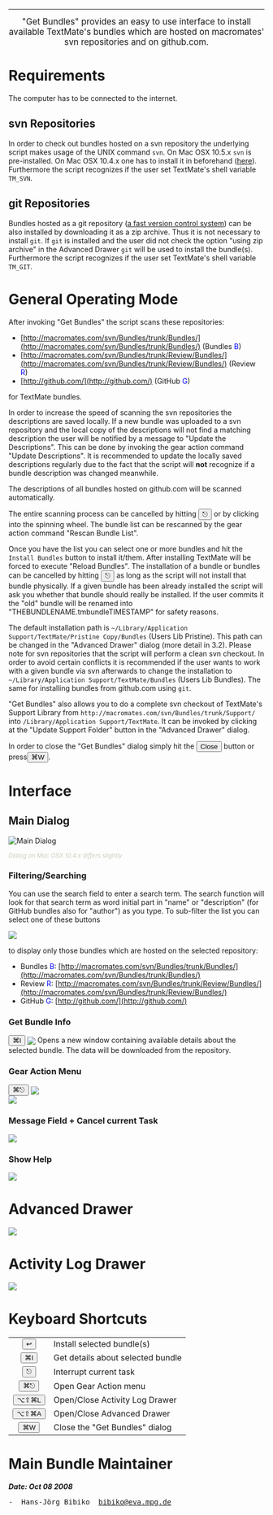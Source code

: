 
---

<center><big>"Get Bundles" provides an easy to use interface to install available TextMate's bundles which are hosted on macromates' svn repositories and on github.com.</big></center>

# Requirements
The computer has to be connected to the internet.

## svn Repositories
In order to check out bundles hosted on a svn repository the underlying script makes usage of the UNIX command `svn`. On Mac OSX 10.5.x `svn` is pre-installed. On Mac OSX 10.4.x one has to install it in beforehand ([here](http://www.collab.net/downloads/community/)). Furthermore the script recognizes if the user set TextMate's shell variable `TM_SVN`.

## git Repositories
Bundles hosted as a git repository ([a fast version control system](http://git.or.cz/)) can be also installed by downloading it as a zip archive. Thus it is not necessary to install `git`. If `git` is installed and the user did not check the option "using zip archive" in the Advanced Drawer `git` will be used to install the bundle(s). Furthermore the script recognizes if the user set TextMate's shell variable `TM_GIT`.

# General Operating Mode
After invoking "Get Bundles" the script scans these repositories:

* [http://macromates.com/svn/Bundles/trunk/Bundles/](http://macromates.com/svn/Bundles/trunk/Bundles/) (Bundles <font color=blue>B</font>)
* [http://macromates.com/svn/Bundles/trunk/Review/Bundles/](http://macromates.com/svn/Bundles/trunk/Review/Bundles/) (Review <font color=blue>R</font>)
* [http://github.com/](http://github.com/) (GitHub <font color=blue>G</font>)

for TextMate bundles.


In order to increase the speed of scanning the svn repositories the descriptions are saved locally. If a new bundle was uploaded to a svn repository and the local copy of the descriptions will not find a matching description the user will be notified by a message to "Update the Descriptions". This can be done by invoking the gear action command "Update Descriptions". It is recommended to update the locally saved descriptions regularly due to the fact that the script will <b>not</b> recognize if a bundle description was changed meanwhile.


The descriptions of all bundles hosted on github.com will be scanned automatically.


The entire scanning process can be cancelled by hitting <button>&#x238B;</button> or by clicking into the spinning wheel. The bundle list can be rescanned by the gear action command "Rescan Bundle List".


Once you have the list you can select one or more bundles and hit the `Install Bundles` button to install it/them. After installing TextMate will be forced to execute "Reload Bundles". The installation of a bundle or bundles can be cancelled by hitting <button>&#x238B;</button> as long as the script will not install that bundle physically. If a given bundle has been already installed the script will ask you whether that bundle should really be installed. If the user commits it the "old" bundle will be renamed into "THEBUNDLENAME.tmbundleTIMESTAMP" for safety reasons.


The default installation path is `~/Library/Application Support/TextMate/Pristine Copy/Bundles` (Users Lib Pristine). This path can be changed in the "Advanced Drawer" dialog (more detail in 3.2). Please note for svn repositories that the script will perform a clean svn checkout. In order to avoid certain conflicts it is recommended if the user wants to work with a given bundle via svn afterwards to change the installation to `~/Library/Application Support/TextMate/Bundles` (Users Lib Bundles). The same for installing bundles from github.com using `git`.


"Get Bundles" also allows you to do a complete svn checkout of TextMate's Support Library from `http://macromates.com/svn/Bundles/trunk/Support/` into `/Library/Application Support/TextMate`. It can be invoked by clicking at the "Update Support Folder" button in the "Advanced Drawer" dialog.


In order to close the "Get Bundles" dialog simply hit the <button>Close</button> button or press<button>&#x2318;W</button>.

# Interface #

## Main Dialog ##

![Main Dialog](images/img_gui.png)

<span style="color:#CCCABA;"><small><i>Dialog on Mac OSX 10.4.x differs slightly</i></small></span>

### Filtering/Searching ###

You can use the search field to enter a search term. The search function will look for that search term as word initial part in "name" or "description" (for GitHub bundles also for "author") as you type. To sub-filter the list you can select one of these buttons

![](images/img_repo_filter.png)


to display only those bundles which are hosted on the selected repository:

*  Bundles <font color=blue>B</font>:
 [http://macromates.com/svn/Bundles/trunk/Bundles/](http://macromates.com/svn/Bundles/trunk/Bundles/)
*  Review <font color=blue>R</font>: [http://macromates.com/svn/Bundles/trunk/Review/Bundles/](http://macromates.com/svn/Bundles/trunk/Review/Bundles/)
*  GitHub <font color=blue>G</font>: [http://github.com/](http://github.com/)


### Get Bundle Info ###

<button>&#x2318;I</button> <img valign=middle src="images/img_info.png"> Opens a new window containing available details about the selected bundle. The data will be downloaded from the repository.

### Gear Action Menu ###

<button>&#x2318;&#x238B;</button> <img valign=middle src="images/img_gear.png"><br>
![](images/img_gear_menu.png)

### Message Field + Cancel current Task ###


![](images/img_message.png)


### Show Help ###

![](images/img_help.png)


# Advanced Drawer #

![](images/img_adv_drawer.png)

# Activity Log Drawer #

![](images/img_act_log.png)

# Keyboard Shortcuts #
<table>
<tr><td align="center"><button>&#x21A9;</button></td><td>Install selected bundle(s)</td></tr>
<tr><td align="center"><button>&#x2318;I</button></td><td>Get details about selected bundle</td></tr>
<tr><td align="center"><button>&#x238B;</button></td><td>Interrupt current task</td></tr>
<tr><td align="center"><button>&#x2318;&#x238B;</button></td><td>Open Gear Action menu</td></tr>
<tr><td align="center"><button>&#x2325;&#x21E7;&#x2318;L</button></td><td>Open/Close Activity Log Drawer</td></tr>
<tr><td align="center"><button>&#x2325;&#x21E7;&#x2318;A</button></td><td>Open/Close Advanced Drawer</td></tr>
<tr><td align="center"><button>&#x2318;W</button></td><td>Close the "Get Bundles" dialog</td></tr>
</table>


# Main Bundle Maintainer

***Date: Oct 08 2008***

<pre>
-  Hans-Jörg Bibiko&nbsp;&nbsp;<a href="mailto:bibiko@eva.mpg.de">bibiko@eva.mpg.de</a>
</pre>
